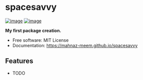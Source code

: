 # spacesavvy


[![image](https://img.shields.io/pypi/v/spacesavvy.svg)](https://pypi.python.org/pypi/spacesavvy)
[![image](https://img.shields.io/conda/vn/conda-forge/spacesavvy.svg)](https://anaconda.org/conda-forge/spacesavvy)


**My first package creation.**


-   Free software: MIT License
-   Documentation: https://mahnaz-meem.github.io/spacesavvy
    

## Features

-   TODO
